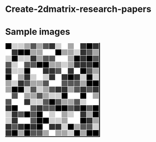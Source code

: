 # Create-2dmatrix-research-papers

# Sample images
![alt text](https://raw.githubusercontent.com/hridaydutta123/Create-2dmatrix-research-papers/master/diagonal.png)
